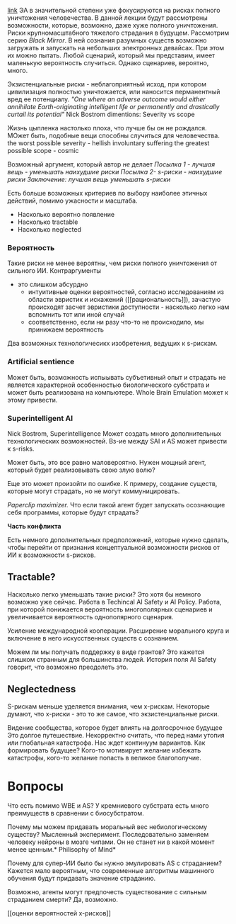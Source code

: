 [link](https://youtu.be/jiZxEJcFExc)
ЭА в значительной степени уже фокусируются на рисках полного уничтожения человечества. В данной лекции будут рассмотрены возможности, которые, возможно, даже хуже полного уничтожения.
Риски крупномасштабного тяжелого страдания в будущем.
Рассмотрим серию *Black Mirror*. В ней сознания разумных существ возможно загружать и запускать на небольших электронных девайсах. При этом их можно пытать.
Любой сценарий, который мы представим, имеет маленькую вероятность случиться. Однако сценариев, вероятно, много.

Экзистенциальные риски - неблагоприятный исход, при котором цивилизация полностью уничтожается, или наносится перманентный вред ее потенциалу.
*"One where an adverse outcome would either annihilate Earth-originating intelligent life or permanently and drastically curtail its potential"*
Nick Bostrom
dimentions: Severity vs scope

Жизнь цыпленка настолько плоха, что лучше бы он не рождался. МОжет быть, подобные вещи способны случиться для человечества.
the worst possible severity - hellish involuntary suffering
the greatest possible scope - cosmic

Возможный аргумент, который автор *не* делает
*Посылка 1 - лучшая вещь - уменьшать наихудшие риски
Посылка 2- s-риски - наихудшие риски
Заключение: лучшая вещь уменьшать s-риски*

Есть больше возможных критериев по выбору наиболее этичных действий, помимо ужасности и масштаба.
- Насколько вероятно появление
- Насколько tractable
- Насколько neglected

### Вероятность
Такие риски не менее вероятны, чем риски полного уничтожения от сильного ИИ.
Контраргументы
- это слишком абсурдно
	- интуитивные оценки вероятностей, согласно исследованиям из области эвристик и искажений ([[рациональность]]), зачастую происходят засчет эвристики доступности - насколько легко нам вспомнить тот или иной случай
	- соответственно, если ни разу что-то не происходило, мы принижаем вероятность

Два возможных технологичесикх изобретения, ведущих к s-рискам.

### Artificial sentience
Может быть, возможность испыывать субъетивный опыт и страдать не является характерной особенностью биологического субстрата и может быть реализована на компьютере. 
Whole Brain Emulation может к этому привести.

### Superintelligent AI
Nick Bostrom, Superintelligence
Может создать много дополнительных технологических возможностей. Вз-ие между SAI и AS может привести к s-risks.

Может быть, это все равно маловероятно. Нужен мощный агент, который будет реализовывать свою злую волю?

Еще это может произойти по ошибке. К примеру, создание существ, которые могут страдать, но не могут коммуницировать.

*Paperclip maximizer.* Что если такой агент будет запускать осознающие себя программы, которые будут страдать?

**Часть конфликта**

Есть немного дополнительных предположений, которые нужно сделать, чтобы перейти от признания концептуальной возможности рисков от ИИ к возможности s-рисков.

## Tractable?
Насколько легко уменьшать такие риски? Это хотя бы немного возможно уже сейчас. Работа в Techincal AI Safety и AI Policy. Работа, при которой понижается вероятность многополярных сценариев и увеличивается вероятность однополярного сценария.

Усиление международной кооперации. Расширение морального круга и включение в него искусственных существ с сознанием.

Можем ли мы получать поддержку в виде грантов? Это кажется слишком странным для большинства людей. История поля AI Safety говорит, что возможно преодолеть это.

## Neglectedness
S-рискам меньше уделяется внимания, чем х-рискам. Некоторые думают, что х-риски - это то же самое, что экзистенциальные риски.

Видение сообщества, которое будет влиять на долгосрочное будущее
Это долгое путешествие. Некорректно считать, что перед нами утопия или глобальная катастрофа. Нас ждет континуум вариантов. Как формировать будущее? Кого-то мотивирует желание избежать катастрофы, кого-то желание попасть в великое благополучие.

# Вопросы
Что есть помимо WBE и AS? У кремниевого субстрата есть много преимуществ в сравнении с биосубстратом.

Почему мы можем придавать моральный вес небиологическому существу? Мысленный эксперимент. Последовательно заменяем человеку нейроны в мозге чипами. Он не станет ни в какой момент менее ценным.* Philisophy of Mind* 

Почему для супер-ИИ было бы нужно эмулировать AS с страданием? Кажется мало вероятным, что современные алгоритмы машинного обучения будут придавать значение страданию.

Возможно, агенты могут предпочесть существование с сильным страданием смерти? Да, возможно.










[[оценки вероятностей x-рисков]]




